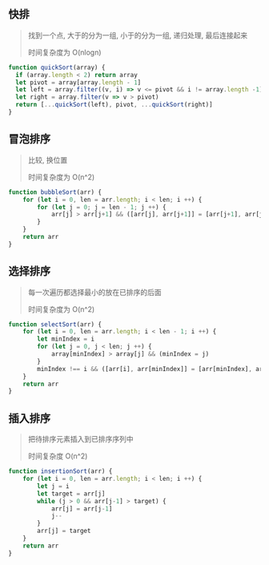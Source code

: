## 快排

> 找到一个点, 大于的分为一组, 小于的分为一组, 递归处理, 最后连接起来
>
> 时间复杂度为 O(nlogn)

```js
function quickSort(array) {
  if (array.length < 2) return array
  let pivot = array[array.length - 1]
  let left = array.filter((v, i) => v <= pivot && i != array.length -1)
  let right = array.filter(v => v > pivot)
  return [...quickSort(left), pivot, ...quickSort(right)]
}
```



## 冒泡排序

> 比较, 换位置
>
> 时间复杂度为 O(n^2)

```js
function bubbleSort(arr) {
    for (let i = 0, len = arr.length; i < len; i ++) {
        for (let j = 0; j = len - 1; j ++) {
            arr[j] > arr[j+1] && ([arr[j], arr[j+1]] = [arr[j+1], arr[j]])
        }
    }
    return arr
}
```



## 选择排序

> 每一次遍历都选择最小的放在已排序的后面
>
> 时间复杂度为 O(n^2)

```js
function selectSort(arr) {
    for (let i = 0, len = arr.length; i < len - 1; i ++) {
        let minIndex = i
        for (let j = 0, j < len; j ++) {
            array[minIndex] > array[j] && (minIndex = j)
        }
        minIndex !== i && ([arr[i], arr[minIndex]] = [arr[minIndex], arr[i]])
    }
    return arr
}
```



## 插入排序

> 把待排序元素插入到已排序序列中
>
> 时间复杂度 O(n^2)

```js
function insertionSort(arr) {
    for (let i = 0, len = arr.length; i < len; i ++) {
        let j = i
        let target = arr[j]
        while (j > 0 && arr[j-1] > target) {
            arr[j] = arr[j-1]
            j--
        }
        arr[j] = target
    }
    return arr
}
```

